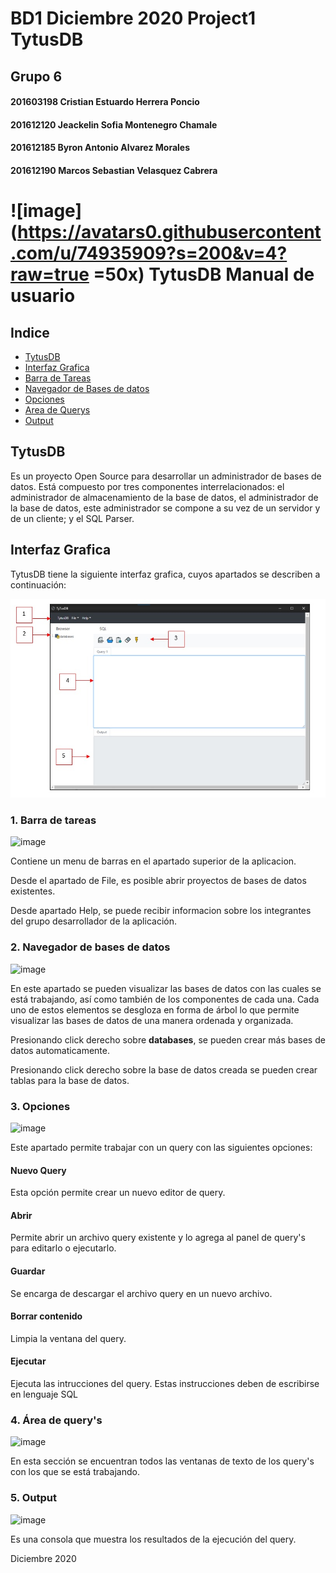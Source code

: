 # BD1 Diciembre 2020 Project1 TytusDB

## [](https://github.com/tytusdb/tytus/tree/main/client/team06#grupo-6)Grupo 6

#### [](https://github.com/tytusdb/tytus/tree/main/client/team06#201603198-cristian-estuardo-herrera-poncio)201603198 Cristian Estuardo Herrera Poncio

#### [](https://github.com/tytusdb/tytus/tree/main/client/team06#201612120-jackelin-sofia-montenegro-chamale)201612120 Jeackelin Sofia Montenegro Chamale

#### [](https://github.com/tytusdb/tytus/tree/main/client/team06#201612185-byron-antonio-alvarez-morales)201612185 Byron Antonio Alvarez Morales

#### [](https://github.com/tytusdb/tytus/tree/main/client/team06#201612190-marcos-sebastian-velasquez-cabrera)201612190 Marcos Sebastian Velasquez Cabrera

# [](https://github.com/tytusdb/tytus/tree/main/client/team06#tytusdb-manual-de-usuario) ![image](https://avatars0.githubusercontent.com/u/74935909?s=200&v=4?raw=true =50x) TytusDB Manual de usuario

## [](https://github.com/tytusdb/tytus/tree/main/client/team06#indice) Indice

-   [TytusDB](https://github.com/tytusdb/tytus/tree/main/client/team06#tytusdb)
-   [Interfaz Grafica](https://github.com/tytusdb/tytus/tree/main/client/team06#interfaz-grafica)
-   [Barra de Tareas](https://github.com/tytusdb/tytus/tree/main/client/team06#1-barra-de-tareas)
-   [Navegador de Bases de datos](https://github.com/tytusdb/tytus/tree/main/client/team06#2-navegador-de-bases-de-datos)
-   [Opciones](https://github.com/tytusdb/tytus/tree/main/client/team06#3-opciones)
-   [Area  de Querys](https://github.com/tytusdb/tytus/tree/main/client/team06#4-%C3%A1rea-de-querys)
-   [Output](https://github.com/tytusdb/tytus/tree/main/client/team06#5-output)


## [](https://github.com/tytusdb/tytus/tree/main/client/team06#tytusdb)TytusDB

Es un proyecto Open Source para desarrollar un administrador de bases de datos. Está compuesto por tres componentes interrelacionados: el administrador de almacenamiento de la base de datos, el administrador de la base de datos, este administrador se compone a su vez de un servidor y de un cliente; y el SQL Parser.

## [](https://github.com/tytusdb/tytus/tree/main/client/team06#interfaz-grafica)Interfaz Grafica

TytusDB tiene la siguiente interfaz grafica, cuyos apartados se describen a continuación:  

![image](https://github.com/tytusdb/tytus/blob/main/client/team06/img/TytusDB_01.jpg?raw=true)

### [](https://github.com/tytusdb/tytus/tree/main/client/team06#1-barra-de-tareas)1. Barra de tareas
![image](https://github.com/tytusdb/tytus/blob/main/client/fase2/team06/img/nav.png?raw=true)

Contiene un menu de barras en el apartado superior de la aplicacion. 

Desde el apartado de File, es posible abrir proyectos de bases de datos existentes.



Desde apartado Help, se puede recibir informacion sobre los integrantes del grupo desarrollador de la aplicación.

### [](https://github.com/tytusdb/tytus/tree/main/client/team06#2-navegador-de-bases-de-datos)2. Navegador de bases de datos

![image](https://github.com/tytusdb/tytus/blob/main/client/fase2/team06/img/buscador.png?raw=true)

En este apartado se pueden visualizar las bases de datos con las cuales se está trabajando, así como también de los componentes de cada una. Cada uno de estos elementos se desgloza en forma de árbol lo que permite visualizar las bases de datos de una manera ordenada y organizada.

Presionando click derecho sobre **databases**, se pueden crear más bases de datos automaticamente.

Presionando click derecho sobre la base de datos creada se pueden crear tablas para la base de datos.

### [](https://github.com/tytusdb/tytus/tree/main/client/team06#3-opciones)3. Opciones

![image](https://github.com/tytusdb/tytus/blob/main/client/fase2/team06/img/opciones.png?raw=true)

Este apartado permite trabajar con un query con las siguientes opciones:

#### [](https://github.com/tytusdb/tytus/tree/main/client/team06#nuevo-query)Nuevo Query

Esta opción permite crear un nuevo editor de query.

#### [](https://github.com/tytusdb/tytus/tree/main/client/team06#abrir)Abrir

Permite abrir un archivo query existente y lo agrega al panel de query's para editarlo o ejecutarlo.

#### [](https://github.com/tytusdb/tytus/tree/main/client/team06#guardar)Guardar

Se encarga de descargar el archivo query en un nuevo archivo.

#### [](https://github.com/tytusdb/tytus/tree/main/client/team06#borrar-contenido)Borrar contenido

Limpia la ventana del query.

#### [](https://github.com/tytusdb/tytus/tree/main/client/team06#ejecutar)Ejecutar

Ejecuta las intrucciones del query. Estas instrucciones deben de escribirse en lenguaje SQL

### 4. Área de query's

![image](https://github.com/tytusdb/tytus/blob/main/client/fase2/team06/img/area.png?raw=true)

En esta sección se encuentran todos las ventanas de texto de los query's con los que se está trabajando.

### [](https://github.com/tytusdb/tytus/tree/main/client/team06#5-output)5. Output

![image](https://github.com/tytusdb/tytus/blob/main/client/fase2/team06/img/interfaz.png?raw=true)

Es una consola que muestra los resultados de la ejecución del query.

Diciembre 2020

